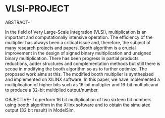 # VLSI-PROJECT

ABSTRACT-

In the field of Very Large-Scale Integration (VLSI), multiplication is an important and computationally intensive operation. The efficiency of the multiplier has always been a critical issue and, therefore, the subject of many research projects and papers. Booth algorithm is a crucial improvement in the design of signed binary multiplication and unsigned binary multiplication. There has been progress in partial products reductions, adder structures and complementation methods but still there is scope in modifying the booth algorithm so as to further optimize. The proposed work aims at this. The modified booth multiplier is synthesized and implemented on XILINX software. In this paper, we have implemented a multiplication of higher bits such as 16-bit multiplier and 16-bit multiplicand to produce a 32-bit multiplied output/number.

OBJECTIVE- To perform 16 bit multiplication of two sixteen bit numbers using booth algorithm in the Xilinx software and to obtain the simulated output (32 bit result) in ModelSim.
